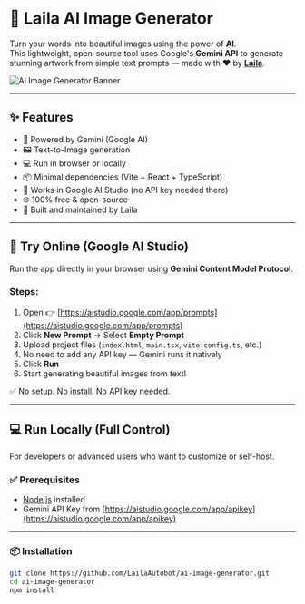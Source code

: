 # 🎨 Laila AI Image Generator

Turn your words into beautiful images using the power of **AI**.  
This lightweight, open-source tool uses Google's **Gemini API** to generate stunning artwork from simple text prompts — made with ❤️ by **[Laila](https://github.com/LailaAutobot)**.

![AI Image Generator Banner](./banner.png)

---

## ✨ Features

- 🔮 Powered by Gemini (Google AI)
- 🖼️ Text-to-Image generation
- 💻 Run in browser or locally
- 📦 Minimal dependencies (Vite + React + TypeScript)
- 🧪 Works in Google AI Studio (no API key needed there)
- 🌐 100% free & open-source
- 🎨 Built and maintained by Laila

---

## 🚀 Try Online (Google AI Studio)

Run the app directly in your browser using **Gemini Content Model Protocol**.

### Steps:

1. Open 👉 [https://aistudio.google.com/app/prompts](https://aistudio.google.com/app/prompts)
2. Click **New Prompt** → Select **Empty Prompt**
3. Upload project files (`index.html`, `main.tsx`, `vite.config.ts`, etc.)
4. No need to add any API key — Gemini runs it natively
5. Click **Run**
6. Start generating beautiful images from text!

✅ No setup. No install. No API key needed.

---

## 💻 Run Locally (Full Control)

For developers or advanced users who want to customize or self-host.

### ✅ Prerequisites

- [Node.js](https://nodejs.org/) installed
- Gemini API Key from [https://aistudio.google.com/app/apikey](https://aistudio.google.com/app/apikey)

---

### 📦 Installation

```bash
git clone https://github.com/LailaAutobot/ai-image-generator.git
cd ai-image-generator
npm install
